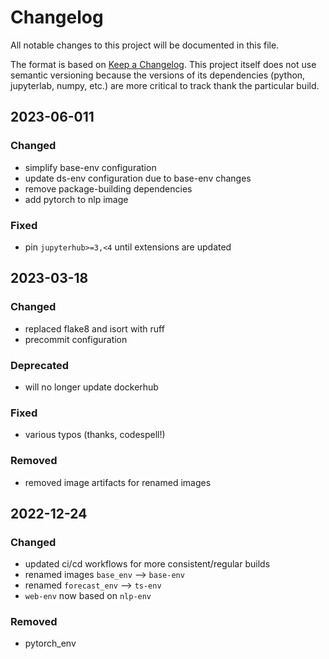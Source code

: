 # Changelog

All notable changes to this project will be documented in this file.

The format is based on [Keep a Changelog](https://keepachangelog.com/en/1.0.0/).
This project itself does not use semantic versioning because the versions
of its dependencies (python, jupyterlab, numpy, etc.) are more critical to track
thank the particular build.

## 2023-06-011

### Changed

- simplify base-env configuration
- update ds-env configuration due to base-env changes
- remove package-building dependencies
- add pytorch to nlp image

### Fixed

- pin `jupyterhub>=3,<4` until extensions are updated

## 2023-03-18

### Changed

- replaced flake8 and isort with ruff
- precommit configuration

### Deprecated

- will no longer update dockerhub

### Fixed

- various typos (thanks, codespell!)

### Removed

- removed image artifacts for renamed images

## 2022-12-24

### Changed

- updated ci/cd workflows for more consistent/regular builds
- renamed images `base_env` --> `base-env`
- renamed `forecast_env` --> `ts-env`
- `web-env` now based on `nlp-env`

### Removed

- pytorch_env
